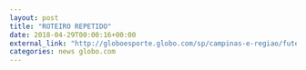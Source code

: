 ```yaml
---
layout: post
title: "ROTEIRO REPETIDO"
date: 2018-04-29T00:00:16+00:00
external_link: "http://globoesporte.globo.com/sp/campinas-e-regiao/futebol/brasileirao-serie-b/jogo/28-04-2018/ponte-preta-londrina/"
categories: news globo.com
---
```

